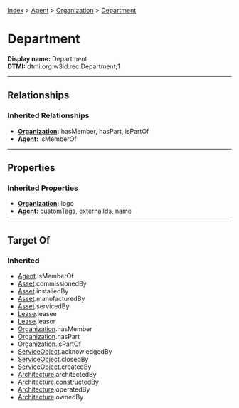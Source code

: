 [Index](../../Index.md) > [Agent](../Agent.md) > [Organization](Organization.md) > [Department](#)
# Department

**Display name:** Department<br />
**DTMI:** dtmi:org:w3id:rec:Department;1

---

## Relationships
### Inherited Relationships
* **[Organization](Organization.md):** hasMember, hasPart, isPartOf
* **[Agent](../Agent.md):** isMemberOf

---

## Properties
### Inherited Properties
* **[Organization](Organization.md):** logo
* **[Agent](../Agent.md):** customTags, externalIds, name

---

## Target Of
### Inherited
* [Agent](../Agent.md).isMemberOf
* [Asset](../../Asset/Asset.md).commissionedBy
* [Asset](../../Asset/Asset.md).installedBy
* [Asset](../../Asset/Asset.md).manufacturedBy
* [Asset](../../Asset/Asset.md).servicedBy
* [Lease](../../Event/Lease.md).leasee
* [Lease](../../Event/Lease.md).leasor
* [Organization](Organization.md).hasMember
* [Organization](Organization.md).hasPart
* [Organization](Organization.md).isPartOf
* [ServiceObject](../../Information/ServiceObject/ServiceObject.md).acknowledgedBy
* [ServiceObject](../../Information/ServiceObject/ServiceObject.md).closedBy
* [ServiceObject](../../Information/ServiceObject/ServiceObject.md).createdBy
* [Architecture](../../Space/Architecture/Architecture.md).architectedBy
* [Architecture](../../Space/Architecture/Architecture.md).constructedBy
* [Architecture](../../Space/Architecture/Architecture.md).operatedBy
* [Architecture](../../Space/Architecture/Architecture.md).ownedBy
